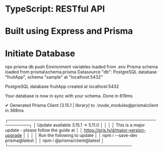 # TypeScript: RESTful API

# Built using Express and Prisma


 # Initiate Database 
 npx prisma db push
 Environment variables loaded from .env
Prisma schema loaded from prisma\schema.prisma
Datasource "db": PostgreSQL database "fruitApp", schema "sample" at "localhost:5432"

PostgreSQL database fruitApp created at localhost:5432

Your database is now in sync with your schema. Done in 619ms

✔ Generated Prisma Client (3.15.1 | library) to .\node_modules\@prisma\client in 368ms

┌─────────────────────────────────────────────────────────┐
│  Update available 3.15.1 -> 5.11.0                      │
│                                                         │
│  This is a major update - please follow the guide at    │
│  https://pris.ly/d/major-version-upgrade                │
│                                                         │
│  Run the following to update                            │
│    npm i --save-dev prisma@latest                       │
│    npm i @prisma/client@latest                          │
└─────────────────────────────────────────